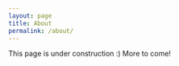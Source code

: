```yaml
---
layout: page
title: About
permalink: /about/
---
```


This page is under construction :) More to come!
